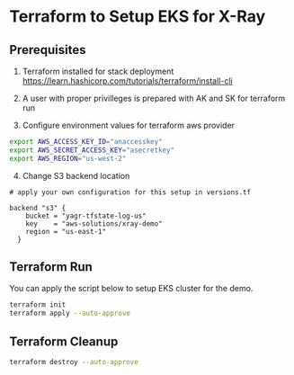 # Terraform to Setup EKS for X-Ray


## Prerequisites

1. Terraform installed for stack deployment https://learn.hashicorp.com/tutorials/terraform/install-cli

2. A user with proper privilleges is prepared with AK and SK for terraform run

3. Configure environment values for terraform aws provider

``` bash
export AWS_ACCESS_KEY_ID="anaccesskey"
export AWS_SECRET_ACCESS_KEY="asecretkey"
export AWS_REGION="us-west-2"
```

4. Change S3 backend location

```shell
# apply your own configuration for this setup in versions.tf

backend "s3" {
    bucket = "yagr-tfstate-log-us"
    key    = "aws-solutions/xray-demo"
    region = "us-east-1"
  }
```



## Terraform Run

You can apply the script below to setup EKS cluster for the demo.

``` bash
terraform init
terraform apply --auto-approve
```

## Terraform Cleanup

``` bash
terraform destroy --auto-approve
```
